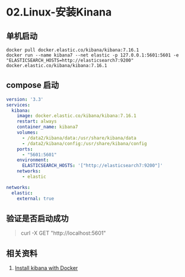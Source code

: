 # 02.Linux-安装Kinana
## 单机启动
```shell
docker pull docker.elastic.co/kibana/kibana:7.16.1
docker run --name kibana7 --net elastic -p 127.0.0.1:5601:5601 -e "ELASTICSEARCH_HOSTS=http://elasticsearch7:9200" docker.elastic.co/kibana/kibana:7.16.1

```

## compose 启动
```yml
version: '3.3'
services:
  kibana:
    image: docker.elastic.co/kibana/kibana:7.16.1
    restart: always
    container_name: kibana7
    volumes:
      - /data2/kibana/data:/usr/share/kibana/data
      - /data2/kibana/config:/usr/share/kibana/config
    ports:
      - "5601:5601"
    environment:
      ELASTICSEARCH_HOSTS: '["http://elasticsearch7:9200"]'
    networks:
      - elastic

networks:
  elastic:
    external: true
```

## 验证是否启动成功
>curl -X GET "http://localhost:5601"

## 相关资料
1. [Install kibana with Docker](https://www.elastic.co/guide/en/kibana/current/docker.html)